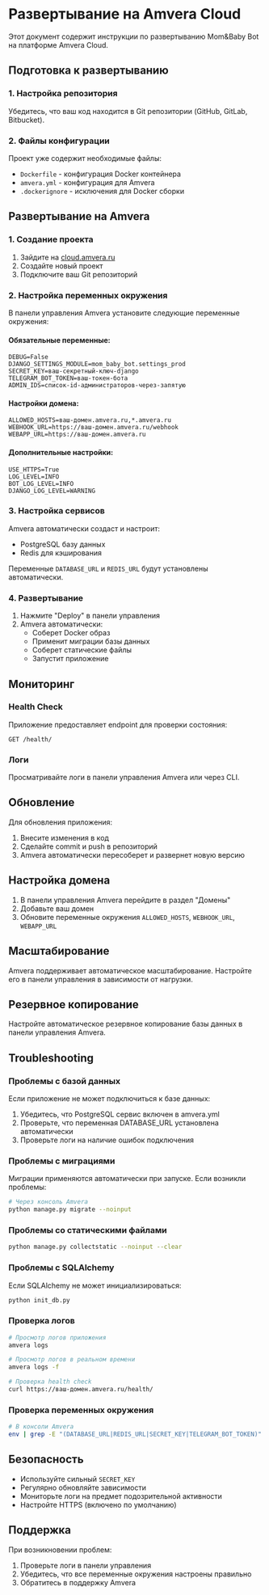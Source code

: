 # Развертывание на Amvera Cloud

Этот документ содержит инструкции по развертыванию Mom&Baby Bot на платформе Amvera Cloud.

## Подготовка к развертыванию

### 1. Настройка репозитория

Убедитесь, что ваш код находится в Git репозитории (GitHub, GitLab, Bitbucket).

### 2. Файлы конфигурации

Проект уже содержит необходимые файлы:
- `Dockerfile` - конфигурация Docker контейнера
- `amvera.yml` - конфигурация для Amvera
- `.dockerignore` - исключения для Docker сборки

## Развертывание на Amvera

### 1. Создание проекта

1. Зайдите на [cloud.amvera.ru](https://cloud.amvera.ru/)
2. Создайте новый проект
3. Подключите ваш Git репозиторий

### 2. Настройка переменных окружения

В панели управления Amvera установите следующие переменные окружения:

#### Обязательные переменные:
```
DEBUG=False
DJANGO_SETTINGS_MODULE=mom_baby_bot.settings_prod
SECRET_KEY=ваш-секретный-ключ-django
TELEGRAM_BOT_TOKEN=ваш-токен-бота
ADMIN_IDS=список-id-администраторов-через-запятую
```

#### Настройки домена:
```
ALLOWED_HOSTS=ваш-домен.amvera.ru,*.amvera.ru
WEBHOOK_URL=https://ваш-домен.amvera.ru/webhook
WEBAPP_URL=https://ваш-домен.amvera.ru
```

#### Дополнительные настройки:
```
USE_HTTPS=True
LOG_LEVEL=INFO
BOT_LOG_LEVEL=INFO
DJANGO_LOG_LEVEL=WARNING
```

### 3. Настройка сервисов

Amvera автоматически создаст и настроит:
- PostgreSQL базу данных
- Redis для кэширования

Переменные `DATABASE_URL` и `REDIS_URL` будут установлены автоматически.

### 4. Развертывание

1. Нажмите "Deploy" в панели управления
2. Amvera автоматически:
   - Соберет Docker образ
   - Применит миграции базы данных
   - Соберет статические файлы
   - Запустит приложение

## Мониторинг

### Health Check

Приложение предоставляет endpoint для проверки состояния:
```
GET /health/
```

### Логи

Просматривайте логи в панели управления Amvera или через CLI.

## Обновление

Для обновления приложения:
1. Внесите изменения в код
2. Сделайте commit и push в репозиторий
3. Amvera автоматически пересоберет и развернет новую версию

## Настройка домена

1. В панели управления Amvera перейдите в раздел "Домены"
2. Добавьте ваш домен
3. Обновите переменные окружения `ALLOWED_HOSTS`, `WEBHOOK_URL`, `WEBAPP_URL`

## Масштабирование

Amvera поддерживает автоматическое масштабирование. Настройте его в панели управления в зависимости от нагрузки.

## Резервное копирование

Настройте автоматическое резервное копирование базы данных в панели управления Amvera.

## Troubleshooting

### Проблемы с базой данных
Если приложение не может подключиться к базе данных:
1. Убедитесь, что PostgreSQL сервис включен в amvera.yml
2. Проверьте, что переменная DATABASE_URL установлена автоматически
3. Проверьте логи на наличие ошибок подключения

### Проблемы с миграциями
Миграции применяются автоматически при запуске. Если возникли проблемы:
```bash
# Через консоль Amvera
python manage.py migrate --noinput
```

### Проблемы со статическими файлами
```bash
python manage.py collectstatic --noinput --clear
```

### Проблемы с SQLAlchemy
Если SQLAlchemy не может инициализироваться:
```bash
python init_db.py
```

### Проверка логов
```bash
# Просмотр логов приложения
amvera logs

# Просмотр логов в реальном времени  
amvera logs -f

# Проверка health check
curl https://ваш-домен.amvera.ru/health/
```

### Проверка переменных окружения
```bash
# В консоли Amvera
env | grep -E "(DATABASE_URL|REDIS_URL|SECRET_KEY|TELEGRAM_BOT_TOKEN)"
```

## Безопасность

- Используйте сильный `SECRET_KEY`
- Регулярно обновляйте зависимости
- Мониторьте логи на предмет подозрительной активности
- Настройте HTTPS (включено по умолчанию)

## Поддержка

При возникновении проблем:
1. Проверьте логи в панели управления
2. Убедитесь, что все переменные окружения настроены правильно
3. Обратитесь в поддержку Amvera